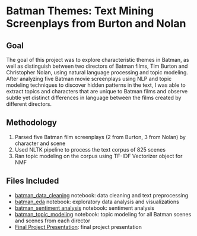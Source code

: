 # Batman Themes: Text Mining Screenplays from Burton and Nolan
## Goal
The goal of this project was to explore characteristic themes in Batman, as well as distinguish between two directors of Batman films, Tim Burton and Christopher Nolan, using natural language processing and topic modeling. After analyzing five Batman movie screenplays using NLP and topic modeling techniques to discover hidden patterns in the text, I was able to extract topics and characters that are unique to Batman films and observe subtle yet distinct differences in language between the films created by different directors.
## Methodology
1. Parsed five Batman film screenplays (2 from Burton, 3 from Nolan) by character and scene
2. Used NLTK pipeline to process the text corpus of 825 scenes
3. Ran topic modeling on the corpus using TF-IDF Vectorizer object for NMF
## Files Included
* [batman_data_cleaning](https://github.com/wnobles/metis-finalproject-batmanthemes/blob/main/batman_data_cleaning.ipynb) notebook: data cleaning and text preprocessing
* [batman_eda](https://github.com/wnobles/metis-finalproject-batmanthemes/blob/main/batman_eda.ipynb) notebook: exploratory data analysis and visualizations
* [batman_sentiment analysis](https://github.com/wnobles/metis-finalproject-batmanthemes/blob/main/batman_sentiment_analysis.ipynb) notebook: sentiment analysis
* [batman_topic_modeling](https://github.com/wnobles/metis-finalproject-batmanthemes/blob/main/batman_topic_modeling.ipynb) notebook: topic modeling for all Batman scenes and scenes from each director
* [Final Project Presentation](https://github.com/wnobles/metis-finalproject-batmanthemes/blob/main/batman_data_cleaning.ipynb): final project presentation
